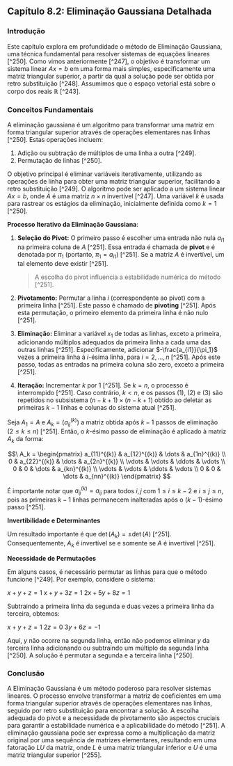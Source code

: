 ## Capítulo 8.2: Eliminação Gaussiana Detalhada

### Introdução
Este capítulo explora em profundidade o método de Eliminação Gaussiana, uma técnica fundamental para resolver sistemas de equações lineares [^250]. Como vimos anteriormente [^247], o objetivo é transformar um sistema linear $Ax = b$ em uma forma mais simples, especificamente uma matriz triangular superior, a partir da qual a solução pode ser obtida por retro substituição [^248]. Assumimos que o espaço vetorial está sobre o corpo dos reais $\mathbb{R}$ [^243].

### Conceitos Fundamentais

A eliminação gaussiana é um algoritmo para transformar uma matriz em forma triangular superior através de operações elementares nas linhas [^250]. Estas operações incluem:

1.  Adição ou subtração de múltiplos de uma linha a outra [^249].
2.  Permutação de linhas [^250].

O objetivo principal é eliminar variáveis iterativamente, utilizando as operações de linha para obter uma matriz triangular superior, facilitando a retro substituição [^249]. O algoritmo pode ser aplicado a um sistema linear $Ax = b$, onde $A$ é uma matriz $n \times n$ invertível [^247]. Uma variável $k$ é usada para rastrear os estágios da eliminação, inicialmente definida como $k = 1$ [^250].

**Processo Iterativo da Eliminação Gaussiana**:

1.  **Seleção do Pivot:** O primeiro passo é escolher uma entrada não nula $a_{i1}$ na primeira coluna de $A$ [^251]. Essa entrada é chamada de **pivot** e é denotada por $\pi_1$ (portanto, $\pi_1 = a_{i1}$) [^251]. Se a matriz $A$ é invertível, um tal elemento deve existir [^251].
    > A escolha do pivot influencia a estabilidade numérica do método [^251].

2.  **Pivotamento:** Permutar a linha $i$ (correspondente ao pivot) com a primeira linha [^251]. Este passo é chamado de **pivoting** [^251]. Após esta permutação, o primeiro elemento da primeira linha é não nulo [^251].

3.  **Eliminação:** Eliminar a variável $x_1$ de todas as linhas, exceto a primeira, adicionando múltiplos adequados da primeira linha a cada uma das outras linhas [^251]. Especificamente, adicionar $-\frac{a_{i1}}{\pi_1}$ vezes a primeira linha à $i$-ésima linha, para $i = 2, \dots, n$ [^251]. Após este passo, todas as entradas na primeira coluna são zero, exceto a primeira [^251].

4.  **Iteração:** Incrementar $k$ por 1 [^251]. Se $k = n$, o processo é interrompido [^251]. Caso contrário, $k < n$, e os passos (1), (2) e (3) são repetidos no subsistema $(n - k + 1) \times (n - k + 1)$ obtido ao deletar as primeiras $k - 1$ linhas e colunas do sistema atual [^251].

Seja $A_1 = A$ e $A_k = (a_{ij}^{(k)})$ a matriz obtida após $k - 1$ passos de eliminação ($2 \leq k \leq n$) [^251]. Então, o $k$-ésimo passo de eliminação é aplicado à matriz $A_k$ da forma:

$$\
A_k =
\begin{pmatrix}
a_{11}^{(k)} & a_{12}^{(k)} & \dots & a_{1n}^{(k)} \\
0 & a_{22}^{(k)} & \dots & a_{2n}^{(k)} \\
\vdots & \vdots & \ddots & \vdots \\
0 & 0 & \dots & a_{kn}^{(k)} \\
\vdots & \vdots & \ddots & \vdots \\
0 & 0 & \dots & a_{nn}^{(k)}
\end{pmatrix}
$$

É importante notar que $a_{ij}^{(k)} = a_{ij}$ para todos $i, j$ com $1 \leq i \leq k - 2$ e $i \leq j \leq n$, pois as primeiras $k - 1$ linhas permanecem inalteradas após o $(k-1)$-ésimo passo [^251].

**Invertibilidade e Determinantes**

Um resultado importante é que $\det(A_k) = \pm \det(A)$ [^251]. Consequentemente, $A_k$ é invertível se e somente se $A$ é invertível [^251].

**Necessidade de Permutações**

Em alguns casos, é necessário permutar as linhas para que o método funcione [^249]. Por exemplo, considere o sistema:

$x + y + z = 1$
$x + y + 3z = 1$
$2x + 5y + 8z = 1$

Subtraindo a primeira linha da segunda e duas vezes a primeira linha da terceira, obtemos:

$x + y + z = 1$
$2z = 0$
$3y + 6z = -1$

Aqui, $y$ não ocorre na segunda linha, então não podemos eliminar $y$ da terceira linha adicionando ou subtraindo um múltiplo da segunda linha [^250]. A solução é permutar a segunda e a terceira linha [^250].

### Conclusão
A Eliminação Gaussiana é um método poderoso para resolver sistemas lineares. O processo envolve transformar a matriz de coeficientes em uma forma triangular superior através de operações elementares nas linhas, seguido por retro substituição para encontrar a solução. A escolha adequada do pivot e a necessidade de pivotamento são aspectos cruciais para garantir a estabilidade numérica e a aplicabilidade do método [^251]. A eliminação gaussiana pode ser expressa como a multiplicação da matriz original por uma sequência de matrizes elementares, resultando em uma fatoração $LU$ da matriz, onde $L$ é uma matriz triangular inferior e $U$ é uma matriz triangular superior [^255].
<!-- END -->